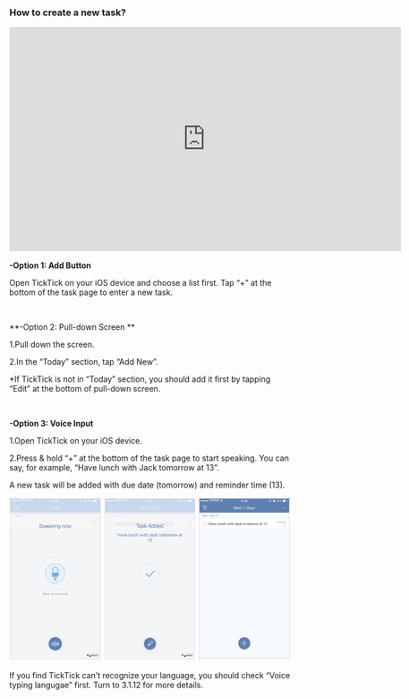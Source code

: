 ### How to create a new task?

<iframe width="700" height="400" src="https://www.youtube.com/embed/7TWvercsVvA?list=PLbWRKVi0_aTEwRLCS5T4MD0wCQU_ve8xW" frameborder="0" allowfullscreen></iframe>

<br />

**-Option 1: Add Button**

Open TickTick on your iOS device and choose a list first. Tap “+” at the bottom of the task page to enter a new task. 

<br />

**-Option 2: Pull-down Screen **

1.Pull down the screen.

2.In the “Today” section, tap “Add New”.

*If TickTick is not in “Today” section, you should add it first by tapping “Edit” at the bottom of pull-down screen. 

<br />

**-Option 3: Voice Input**

1.Open TickTick on your iOS device.

2.Press & hold “+” at the bottom of the task page to start speaking. You can say, for example, “Have lunch with Jack tomorrow at 13”.

A new task will be added with due date (tomorrow) and reminder time (13). 

![](../images/iOSvoiceinput.png)

If you find TickTick can’t recognize your language, you should check “Voice typing langugae” first. Turn to 3.1.12 for more details.




